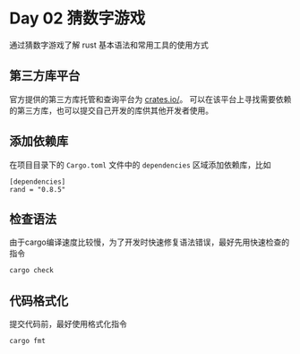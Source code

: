 # Day 02 猜数字游戏

通过猜数字游戏了解 rust 基本语法和常用工具的使用方式

## 第三方库平台 

官方提供的第三方库托管和查询平台为 [crates.io/](https://crates.io/)。
可以在该平台上寻找需要依赖的第三方库，也可以提交自己开发的库供其他开发者使用。

## 添加依赖库

在项目目录下的 `Cargo.toml` 文件中的 `dependencies` 区域添加依赖库，比如

```
[dependencies]
rand = "0.8.5"
```

## 检查语法

由于cargo编译速度比较慢，为了开发时快速修复语法错误，最好先用快速检查的指令

```bash
cargo check
```

##  代码格式化

提交代码前，最好使用格式化指令

```bash
cargo fmt
```